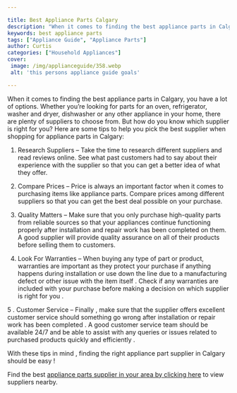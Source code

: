 ```yaml
---

title: Best Appliance Parts Calgary
description: "When it comes to finding the best appliance parts in Calgary, you have a lot of options. Whether you’re looking for parts for an o...learn about it in this post"
keywords: best appliance parts
tags: ["Appliance Guide", "Appliance Parts"]
author: Curtis
categories: ["Household Appliances"]
cover: 
 image: /img/applianceguide/358.webp
 alt: 'this persons appliance guide goals'

---
```


When it comes to finding the best appliance parts in Calgary, you have a lot of options. Whether you’re looking for parts for an oven, refrigerator, washer and dryer, dishwasher or any other appliance in your home, there are plenty of suppliers to choose from. But how do you know which supplier is right for you? Here are some tips to help you pick the best supplier when shopping for appliance parts in Calgary:

1. Research Suppliers – Take the time to research different suppliers and read reviews online. See what past customers had to say about their experience with the supplier so that you can get a better idea of what they offer.

2. Compare Prices – Price is always an important factor when it comes to purchasing items like appliance parts. Compare prices among different suppliers so that you can get the best deal possible on your purchase.

3. Quality Matters – Make sure that you only purchase high-quality parts from reliable sources so that your appliances continue functioning properly after installation and repair work has been completed on them. A good supplier will provide quality assurance on all of their products before selling them to customers.

4. Look For Warranties – When buying any type of part or product, warranties are important as they protect your purchase if anything happens during installation or use down the line due to a manufacturing defect or other issue with the item itself . Check if any warranties are included with your purchase before making a decision on which supplier is right for you . 
 
5 . Customer Service – Finally , make sure that the supplier offers excellent customer service should something go wrong after installation or repair work has been completed . A good customer service team should be available 24/7 and be able to assist with any queries or issues related to purchased products quickly and efficiently . 

With these tips in mind , finding the right appliance part supplier in Calgary should be easy !

Find the best <a href="/pages/appliance-parts-suppliers/">appliance parts supplier in your area by clicking here</a> to view suppliers nearby.
